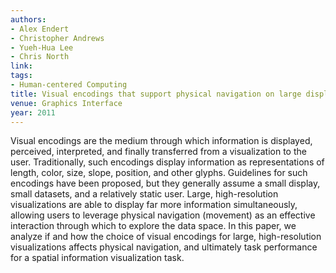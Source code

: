 ```yaml
---
authors:
- Alex Endert
- Christopher Andrews
- Yueh-Hua Lee
- Chris North
link:
tags:
- Human-centered Computing
title: Visual encodings that support physical navigation on large displays.
venue: Graphics Interface
year: 2011
---
```

Visual encodings are the medium through which information is displayed, perceived, interpreted, and finally transferred from a visualization to the user. Traditionally, such encodings display information as representations of length, color, size, slope, position, and other glyphs. Guidelines for such encodings have been proposed, but they generally assume a small display, small datasets, and a relatively static user. Large, high-resolution visualizations are able to display far more information simultaneously, allowing users to leverage physical navigation (movement) as an effective interaction through which to explore the data space. In this paper, we analyze if and how the choice of visual encodings for large, high-resolution visualizations affects physical navigation, and ultimately task performance for a spatial information visualization task.